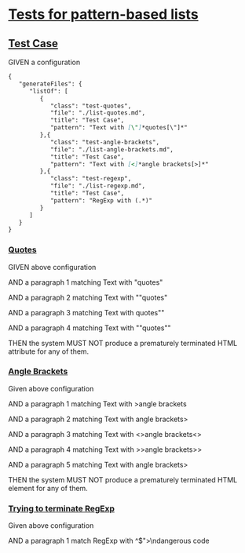 # [Tests for pattern-based lists](#tests-for-pattern-based-lists)

## [Test Case](#test-case)

GIVEN a configuration

```md
{
   "generateFiles": {
      "listOf": [
         {
            "class": "test-quotes",
            "file": "./list-quotes.md",
            "title": "Test Case",
            "pattern": "Text with [\"]*quotes[\"]*"
         },{
            "class": "test-angle-brackets",
            "file": "./list-angle-brackets.md",
            "title": "Test Case",
            "pattern": "Text with [<]*angle brackets[>]*"
         },{
            "class": "test-regexp",
            "file": "./list-regexp.md",
            "title": "Test Case",
            "pattern": "RegExp with (.*)"
         }
      ]
   }
}
```

### [Quotes](#quotes)

GIVEN above configuration

<span id="text-with-quotes" class="test-quotes" title="Text with quotes"></span>

AND a paragraph 1 matching Text with "quotes"

<span id="text-with-quotes-1" class="test-quotes" title="Text with quotes"></span>

AND a paragraph 2 matching Text with ""quotes"

<span id="text-with-quotes-2" class="test-quotes" title="Text with quotes"></span>

AND a paragraph 3 matching Text with quotes""

<span id="text-with-quotes-3" class="test-quotes" title="Text with quotes"></span>

AND a paragraph 4 matching Text with ""quotes""

THEN the system MUST NOT produce a prematurely terminated HTML attribute for any of them.

### [Angle Brackets](#angle-brackets)

Given above configuration

<span id="text-with-angle-bra" class="test-angle-brackets" title="Text with angle brackets"></span>

AND a paragraph 1 matching Text with >angle brackets

<span id="text-with-angle-brac" class="test-angle-brackets" title="Text with angle brackets"></span>

AND a paragraph 2 matching Text with angle brackets>

<span id="text-with-angle-br" class="test-angle-brackets" title="Text with angle brackets"></span>

AND a paragraph 3 matching Text with <>angle brackets<>

<span id="text-with-angle-br-1" class="test-angle-brackets" title="Text with angle brackets"></span>

AND a paragraph 4 matching Text with >>angle brackets>>

<span id="text-with-angle-brac-1" class="test-angle-brackets" title="Text with angle brackets"></span>

AND a paragraph 5 matching Text with angle brackets>

THEN the system MUST NOT produce a prematurely terminated HTML element for any of them.

### [Trying to terminate RegExp](#trying-to-terminate-regexp)

Given above configuration

<span id="scriptwindowa" class="test-regexp" title="^$scriptwindow.alert()/script\ndangerous code"></span>

AND a paragraph 1 match RegExp with ^$"><script>window\.alert()</script>\ndangerous code
